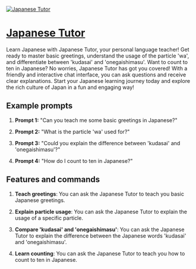 [![Japanese Tutor](https://files.oaiusercontent.com/file-KVakDydrScr7tSiqgUZVLskD?se=2123-10-16T21%3A57%3A51Z&sp=r&sv=2021-08-06&sr=b&rscc=max-age%3D31536000%2C%20immutable&rscd=attachment%3B%20filename%3D90845158-286d-483e-8488-bb4fba710881.png&sig=Ci03IAB/U17HBXf4WvmIC4GnA20Opdg2esoxEaseeZM%3D)](https://chat.openai.com/g/g-tYVTfbcgL-japanese-tutor)

# [Japanese Tutor](https://chat.openai.com/g/g-tYVTfbcgL-japanese-tutor)

Learn Japanese with Japanese Tutor, your personal language teacher! Get ready to master basic greetings, understand the usage of the particle 'wa', and differentiate between 'kudasai' and 'onegaishimasu'. Want to count to ten in Japanese? No worries, Japanese Tutor has got you covered! With a friendly and interactive chat interface, you can ask questions and receive clear explanations. Start your Japanese learning journey today and explore the rich culture of Japan in a fun and engaging way!

## Example prompts

1. **Prompt 1:** "Can you teach me some basic greetings in Japanese?"

2. **Prompt 2:** "What is the particle 'wa' used for?"

3. **Prompt 3:** "Could you explain the difference between 'kudasai' and 'onegaishimasu'?"

4. **Prompt 4:** "How do I count to ten in Japanese?"

## Features and commands

1. **Teach greetings**: You can ask the Japanese Tutor to teach you basic Japanese greetings.

2. **Explain particle usage**: You can ask the Japanese Tutor to explain the usage of a specific particle.

3. **Compare 'kudasai' and 'onegaishimasu'**: You can ask the Japanese Tutor to explain the difference between the Japanese words 'kudasai' and 'onegaishimasu'.

4. **Learn counting**: You can ask the Japanese Tutor to teach you how to count to ten in Japanese.